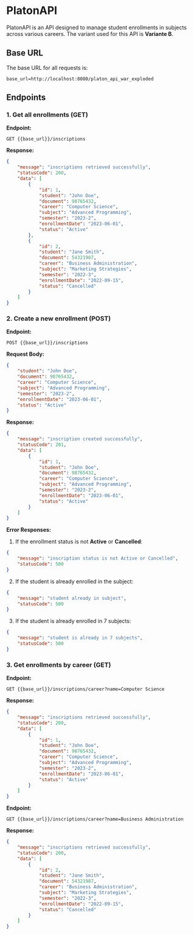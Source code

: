 # PlatonAPI

PlatonAPI is an API designed to manage student enrollments in subjects across various careers. The variant used for this API is **Variante B**.

## Base URL

The base URL for all requests is:

`base_url=http://localhost:8080/platon_api_war_exploded`

## Endpoints

### 1. Get all enrollments (GET)

**Endpoint:**

`GET {{base_url}}/inscriptions`

**Response:**

```json
{
    "message": "inscriptions retrieved successfully",
    "statusCode": 200,
    "data": [
        {
            "id": 1,
            "student": "John Doe",
            "document": 98765432,
            "career": "Computer Science",
            "subject": "Advanced Programming",
            "semester": "2023-2",
            "enrollmentDate": "2023-06-01",
            "status": "Active"
        },
        {
            "id": 2,
            "student": "Jane Smith",
            "document": 54321987,
            "career": "Business Administration",
            "subject": "Marketing Strategies",
            "semester": "2022-3",
            "enrollmentDate": "2022-09-15",
            "status": "Cancelled"
        }
    ]
}
```

### 2. Create a new enrollment (POST)

**Endpoint:**

`POST {{base_url}}/inscriptions`

**Request Body:**

```json
{
    "student": "John Doe",
    "document": 98765432,
    "career": "Computer Science",
    "subject": "Advanced Programming",
    "semester": "2023-2",
    "enrollmentDate": "2023-06-01",
    "status": "Active"
}
```

**Response:**

```json
{
    "message": "inscription created successfully",
    "statusCode": 201,
    "data": [
        {
            "id": 1,
            "student": "John Doe",
            "document": 98765432,
            "career": "Computer Science",
            "subject": "Advanced Programming",
            "semester": "2023-2",
            "enrollmentDate": "2023-06-01",
            "status": "Active"
        }
    ]
}
```

**Error Responses:**

1. If the enrollment status is not **Active** or **Cancelled**:

```json
{
    "message": "inscription status is not Active or Cancelled",
    "statusCode": 500
}
```

2. If the student is already enrolled in the subject:

```json
{
    "message": "student already in subject",
    "statusCode": 500
}
```

3. If the student is already enrolled in 7 subjects:

```json
{
    "message": "student is already in 7 subjects",
    "statusCode": 500
}
```

### 3. Get enrollments by career (GET)

**Endpoint:**

`GET {{base_url}}/inscriptions/career?name=Computer Science`

**Response:**

```json
{
    "message": "inscriptions retrieved successfully",
    "statusCode": 200,
    "data": [
        {
            "id": 1,
            "student": "John Doe",
            "document": 98765432,
            "career": "Computer Science",
            "subject": "Advanced Programming",
            "semester": "2023-2",
            "enrollmentDate": "2023-06-01",
            "status": "Active"
        }
    ]
}
```

**Endpoint:**

`GET {{base_url}}/inscriptions/career?name=Business Administration`

**Response:**

```json
{
    "message": "inscriptions retrieved successfully",
    "statusCode": 200,
    "data": [
        {
            "id": 2,
            "student": "Jane Smith",
            "document": 54321987,
            "career": "Business Administration",
            "subject": "Marketing Strategies",
            "semester": "2022-3",
            "enrollmentDate": "2022-09-15",
            "status": "Cancelled"
        }
    ]
}
```
